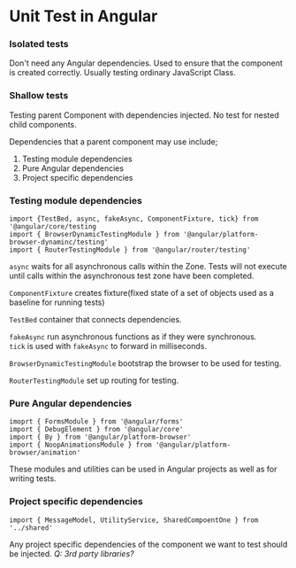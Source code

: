 # Unit Test in Angular

### Isolated tests
Don't need any Angular dependencies. Used to ensure that the component is created correctly.
Usually testing ordinary JavaScript Class.

### Shallow tests
Testing parent Component with dependencies injected.
No test for nested child components.

Dependencies that a parent component may use include;
1) Testing module dependencies
2) Pure Angular dependencies
3) Project specific dependencies

### Testing module dependencies
```
import {TestBed, async, fakeAsync, ComponentFixture, tick} from '@angular/core/testing
import { BrowserDynamicTestingModule } from '@angular/platform-browser-dynaminc/testing'
import { RouterTestingModule } from '@angular/router/testing'
```

`async` waits for all asynchronous calls within the Zone. Tests will not execute until calls within the asynchronous test zone have been completed.

`ComponentFixture` creates fixture(fixed state of a set of objects used as a baseline for running tests)

`TestBed` container that connects dependencies.

`fakeAsync` run asynchronous functions as if they were synchronous.  
`tick` is used with `fakeAsync` to forward in milliseconds.

`BrowserDynamicTestingModule` bootstrap the browser to be used for testing.

`RouterTestingModule` set up routing for testing.


### Pure Angular dependencies
```
imoprt { FormsModule } from '@angular/forms'
import { DebugElement } from '@angular/core'
import { By } from '@angular/platform-browser'
import { NoopAnimationsModule } from '@angular/platform-browser/animation'
```
These modules and utilities can be used in Angular projects as well as for writing tests.

### Project specific dependencies
```
import { MessageModel, UtilityService, SharedCompoentOne } from '../shared'
```
Any project specific dependencies of the component we want to test should be injected.
*Q: 3rd party libraries?*









